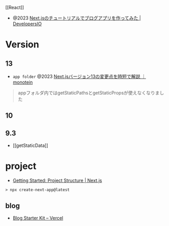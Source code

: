 [[React]]

- @2023 [Next.jsのチュートリアルでブログアプリを作ってみた | DevelopersIO](https://dev.classmethod.jp/articles/next-js-tutorial-looking-back/)

# Version
## 13
- `app folder` @2023 [Next.jsバージョン13の変更点を時短で解説 ｜ monotein](https://monotein.com/blog/nextjs-v13-new-features)
> appフォルダ内ではgetStaticPathsとgetStaticPropsが使えなくなりました
## 10

## 9.3
- [[getStaticData]]

# project
- [Getting Started: Project Structure | Next.js](https://nextjs.org/docs/getting-started/project-structure)
```
> npx create-next-app@latest
```

## blog
- [Blog Starter Kit – Vercel](https://vercel.com/templates/next.js/blog-starter-kit)
